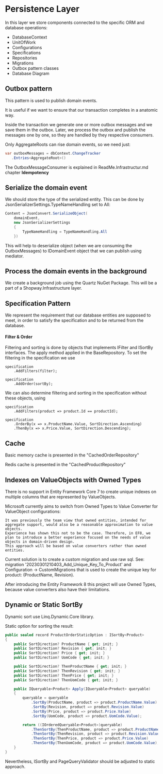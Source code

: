 # Persistence Layer

In this layer we store components connected to the specific ORM and database operations:

- DatabaseContext
- UnitOfWork
- Configurations
- Specifications
- Repositories
- Migrations
- Outbox pattern classes
- Database Diagram

## Outbox pattern

This pattern is used to publish domain events. 

It is useful if we want to ensure that our transaction completes in a anatomic way.

Inside the transaction we generate one or more outbox messages and we save them in the outbox. 
Later, we process the outbox and publish the messages one by one, so they are handled by they respective consumers.

 Only AggregateRoots can rise domain events, so we need just:

 ```csharp
var outboxMessages = dbContext.ChangeTracker
	.Entries<AggregateRoot>()
```

The OutboxMessageConsumer is explained in ReadMe.Infrastructur.md chapter **Idempotency**

## Serialize the domain event

We should store the type of the serialized entity. This can be done by JsonSerializerSettings.TypeNameHandling set to All:

```csharp
Content = JsonConvert.SerializeObject(
    domainEvent,
    new JsonSerializerSettings
    {
        TypeNameHandling = TypeNameHandling.All
    })
```

This will help to deserialize object (when we are consuming the OutboxMessages) to IDomainEvent object that we can publish using mediator.

## Process the domain events in the background

We create a background job using the Quartz NuGet Package. This will be a part of a Shopway.Infrastructure layer.

## Specification Pattern

We represent the requirement that our database entities are supposed to meet, in order to satisfy the specification and to be returned from the database.

#### Filter & Order

Filtering and sorting is done by objects that implements IFilter<TEntity> and ISortBy<TEntity> interfaces. The apply method 
applied in the BaseRepository. To set the filtering in the specification we use 

```
specification
    .AddFilters(filter);

specification
    .AddOrder(sortBy);
```

We can also determine filtering and sorting in the specification without these objects, using 
```
specification
    .AddFilters(product => product.Id == productId);

specification
    .OrderBy(x => x.ProductName.Value, SortDirection.Ascending)
    .ThenBy(x => x.Price.Value, SortDirection.Descending);
```

## Cache

Basic memory cache is presented in the "CachedOrderRepository"

Redis cache is presented in the "CachedProductRepository"

## Indexes on ValueObjects with Owned Types

There is no support in Entity Framework Core 7 to create unique indexes on multiple columns that are represented by ValueObjects.

Microsoft currently aims to switch from Owned Types to Value Converter for ValueObject configurations:
```
It was previously the team view that owned entities, intended for aggregate support, would also be a reasonable approximation to value objects. 
Experience has shown this not to be the case. Therefore, in EF8, we plan to introduce a better experience focused on the needs of value objects in domain-driven design. 
This approach will be based on value converters rather than owned entities.
```

Current solution is to create a custom migration and use raw sql. 
See: migration '20230301210403_Add_Unique_Key_To_Product' and Configuration -> CustomMigrations that is used to create the unique key for product: (ProductName, Revision).

After introducing the Entity Framework 8 this project will use Owned Types, because value converters also have their limitations.

## Dynamic or Static SortBy

Dynamic sort use Linq.Dynamic.Core library.

Static option for sorting the result:

```csharp
public sealed record ProductOrderStaticOption : ISortBy<Product>
{
    public SortDirection? ProductName { get; init; }
    public SortDirection? Revision { get; init; }
    public SortDirection? Price { get; init; }
    public SortDirection? UomCode { get; init; }

    public SortDirection? ThenProductName { get; init; }
    public SortDirection? ThenRevision { get; init; }
    public SortDirection? ThenPrice { get; init; }
    public SortDirection? ThenUomCode { get; init; }

    public IQueryable<Product> Apply(IQueryable<Product> queryable)
    {
        queryable = queryable
            .SortBy(ProductName, product => product.ProductName.Value)
            .SortBy(Revision, product => product.Revision.Value)
            .SortBy(Price, product => product.Price.Value)
            .SortBy(UomCode, product => product.UomCode.Value);

        return ((IOrderedQueryable<Product>)queryable)
            .ThenSortBy(ThenProductName, product => product.ProductName.Value)
            .ThenSortBy(ThenRevision, product => product.Revision.Value)
            .ThenSortBy(ThenPrice, product => product.Price.Value)
            .ThenSortBy(ThenUomCode, product => product.UomCode.Value);
    }
}
```

Nevertheless, ISortBy and PageQueryValidator should be adjusted to static approach.